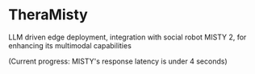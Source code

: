 # TheraMisty
LLM driven edge deployment, integration with social robot MISTY 2, for enhancing its multimodal capabilities

(Current progress: MISTY's  response latency is under 4 seconds)
